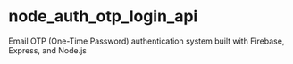# node_auth_otp_login_api
 Email OTP (One-Time Password) authentication system built with Firebase, Express, and Node.js
